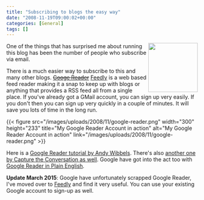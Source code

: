 ```yaml
---
title: "Subscribing to blogs the easy way"
date: "2008-11-19T09:00:02+00:00"
categories: [General]
tags: []
---
```


<img class="alignright size-thumbnail wp-image-1053" title="rss" src="/images/uploads/2008/11/rss.jpg" alt="" width="130" height="129" align="right" />

One of the things that has surprised me about running this blog has been the number of people who subscribe via email.

There is a much easier way to subscribe to this and many other blogs. <del><a href="http://www.google.com/reader">Googe Reader</a></del> <a href="https://feedly.com/">Feedly</a> is a web based feed reader making it a snap to keep up with blogs or anything that provides a RSS feed all from a single place. If you've already got a GMail account, you can sign up very easily. If you don't then you can sign up very quickly in a couple of minutes. It will save you lots of time in the long run.

{{< figure src="/images/uploads/2008/11/google-reader.png" width="300" height="233" title="My Google Reader Account in action" alt="My Google Reader Account in action" link="/images/uploads/2008/11/google-reader.png" >}}

Here is a <a href="http://www.andywibbels.com/flash/google_reader.htm">Google Reader tutorial by Andy Wibbels</a>. There's also <a href="http://uk.youtube.com/watch?v=65iL0Q97RCg">another one by Capture the Conversation as well</a>. Google have got into the act too with <a href="http://uk.youtube.com/watch?v=VSPZ2Uu_X3Y">Google Reader in Plain English</a>.

<strong>Update March 2015</strong>: Google have unfortunately scrapped Google Reader, I've moved over to <a href="http://feedly.com/">Feedly</a> and find it very useful. You can use your existing Google account to sign-up as well.
